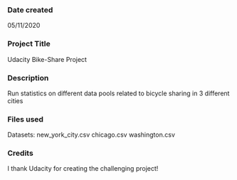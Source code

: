### Date created
05/11/2020

### Project Title
Udacity Bike-Share Project

### Description
Run statistics on different data pools related to bicycle sharing in 3 different cities  

### Files used
Datasets:
new_york_city.csv
chicago.csv
washington.csv

### Credits

I thank Udacity for creating the challenging project!

